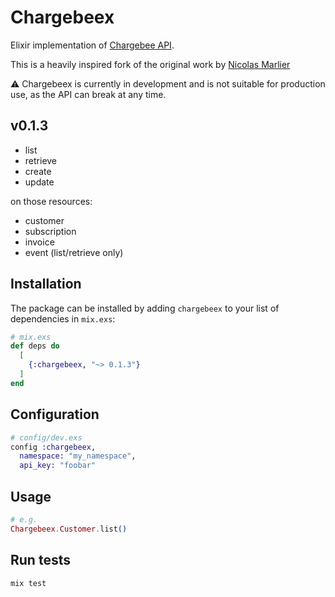 # Chargebeex

Elixir implementation of [Chargebee
API](https://apidocs.chargebee.com/docs/api).

This is a heavily inspired fork of the original work by [Nicolas
Marlier](https://github.com/NicolasMarlier/chargebee-elixir)

⚠️ Chargebeex is currently in development and is not suitable for production
use, as the API can break at any time.

## v0.1.3

- list
- retrieve
- create
- update

on those resources:

- customer
- subscription
- invoice
- event (list/retrieve only)

## Installation

The package can be installed by adding `chargebeex` to your list of dependencies in `mix.exs`:

```elixir
# mix.exs
def deps do
  [
    {:chargebeex, "~> 0.1.3"}
  ]
end
```

## Configuration

```elixir
# config/dev.exs
config :chargebeex,
  namespace: "my_namespace",
  api_key: "foobar"
```

## Usage

```elixir
# e.g.
Chargebeex.Customer.list()
```

## Run tests

```sh
mix test
```
